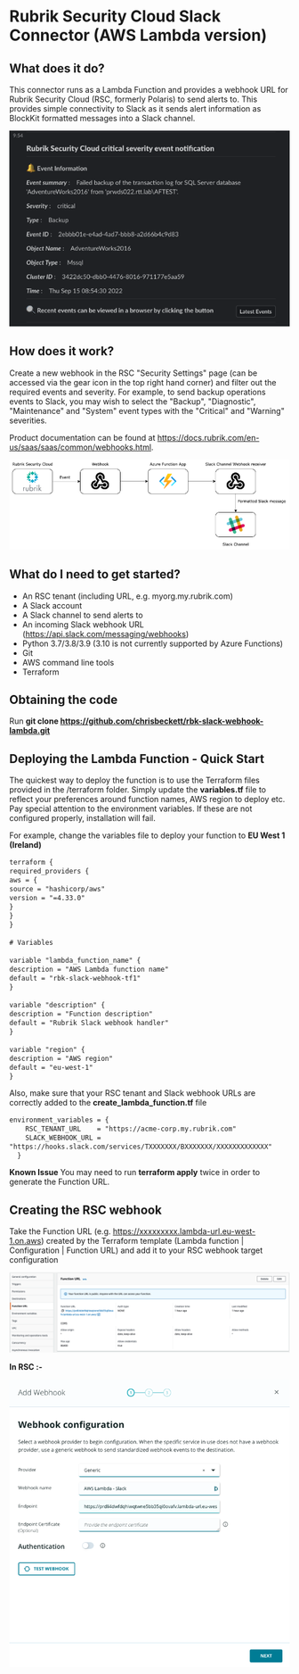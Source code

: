 # Rubrik Security Cloud Slack Connector (AWS Lambda version)

## What does it do?

This connector runs as a Lambda Function and provides a webhook URL for Rubrik Security Cloud (RSC, formerly Polaris) to send alerts to. This provides simple connectivity to Slack as it sends alert information as BlockKit formatted messages into a Slack channel.

![alt text](https://github.com/chrisbeckett/rbk-slack-webhook-lambda/blob/main/slack-event.png "Slack screenshot")

## How does it work?

Create a new webhook in the RSC "Security Settings" page (can be accessed via the gear icon in the top right hand corner) and filter out the required events and severity. For example, to send backup operations events to Slack, you may wish to select the "Backup", "Diagnostic", "Maintenance" and "System" event types with the "Critical" and "Warning" severities.

Product documentation can be found at https://docs.rubrik.com/en-us/saas/saas/common/webhooks.html.

![alt text](https://github.com/chrisbeckett/rbk-slack-webhook-lambda/blob/main/slack-connector-architecture.png "Architecture overview")

## What do I need to get started?

- An RSC tenant (including URL, e.g. myorg.my.rubrik.com)
- A Slack account
- A Slack channel to send alerts to
- An incoming Slack webhook URL (https://api.slack.com/messaging/webhooks)
- Python 3.7/3.8/3.9 (3.10 is not currently supported by Azure Functions)
- Git
- AWS command line tools
- Terraform

## Obtaining the code

Run **git clone https://github.com/chrisbeckett/rbk-slack-webhook-lambda.git**

## Deploying the Lambda Function - Quick Start

The quickest way to deploy the function is to use the Terraform files provided in the /terraform folder. Simply update the **variables.tf** file to reflect your preferences around function names, AWS region to deploy etc. Pay special attention to the environment variables. If these are not configured properly, installation will fail.

For example, change the variables file to deploy your function to **EU West 1 (Ireland)**

```
terraform {
required_providers {
aws = {
source = "hashicorp/aws"
version = "=4.33.0"
}
}
}

# Variables

variable "lambda_function_name" {
description = "AWS Lambda function name"
default = "rbk-slack-webhook-tf1"
}

variable "description" {
description = "Function description"
default = "Rubrik Slack webhook handler"
}

variable "region" {
description = "AWS region"
default = "eu-west-1"
}
```

Also, make sure that your RSC tenant and Slack webhook URLs are correctly added to the **create_lambda_function.tf** file

```
environment_variables = {
    RSC_TENANT_URL    = "https://acme-corp.my.rubrik.com"
    SLACK_WEBHOOK_URL = "https://hooks.slack.com/services/TXXXXXXX/BXXXXXXX/XXXXXXXXXXXXX"
  }
```

**Known Issue** You may need to run **terraform apply** twice in order to generate the Function URL.

## Creating the RSC webhook

Take the Function URL (e.g. https://xxxxxxxxx.lambda-url.eu-west-1.on.aws) created by the Terraform template (Lambda function | Configuration | Function URL) and add it to your RSC webhook target configuration

![alt text](https://github.com/chrisbeckett/rbk-slack-webhook-lambda/blob/main/aws-function-url.png "Lambda Function URL")

**In RSC :-**

![alt text](https://github.com/chrisbeckett/rbk-slack-webhook-lambda/blob/main/webhook-url.png "RSC webhook target URL")
